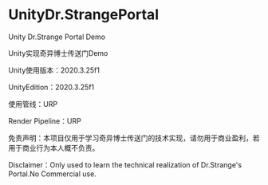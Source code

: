 # UnityDr.StrangePortal
 Unity Dr.Strange Portal Demo

Unity实现奇异博士传送门Demo

Unity使用版本：2020.3.25f1

UnityEdition：2020.3.25f1

使用管线：URP

Render Pipeline：URP

免责声明：本项目仅用于学习奇异博士传送门的技术实现，请勿用于商业盈利，若用于商业行为本人概不负责。

Disclaimer：Only used to learn the technical realization of Dr.Strange's Portal.No Commercial use.
